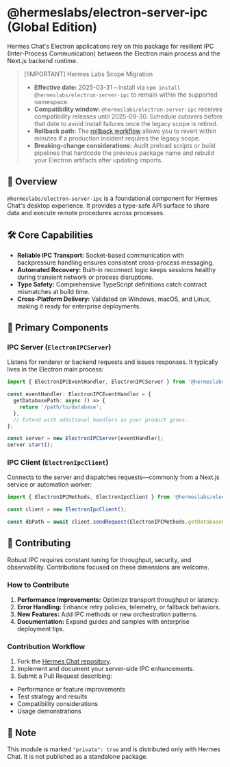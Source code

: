 # @hermeslabs/electron-server-ipc (Global Edition)

Hermes Chat's Electron applications rely on this package for resilient IPC (Inter-Process Communication) between the Electron main process and the Next.js backend runtime.

> \[!IMPORTANT] Hermes Labs Scope Migration
>
> - **Effective date:** 2025-03-31 – install via `npm install @hermeslabs/electron-server-ipc` to remain within the supported namespace.
> - **Compatibility window:** `@hermeslabs/electron-server-ipc` receives compatibility releases until 2025-09-30. Schedule cutovers before that date to avoid install failures once the legacy scope is retired.
> - **Rollback path:** The [rollback workflow](https://github.com/hermeslabs/hermes-chat/blob/main/docs/development/rebranding.md#rollback-strategy) allows you to revert within minutes if a production incident requires the legacy scope.
> - **Breaking-change considerations:** Audit preload scripts or build pipelines that hardcode the previous package name and rebuild your Electron artifacts after updating imports.

## 📝 Overview

`@hermeslabs/electron-server-ipc` is a foundational component for Hermes Chat's desktop experience. It provides a type-safe API surface to share data and execute remote procedures across processes.

## 🛠️ Core Capabilities

- **Reliable IPC Transport:** Socket-based communication with backpressure handling ensures consistent cross-process messaging.
- **Automated Recovery:** Built-in reconnect logic keeps sessions healthy during transient network or process disruptions.
- **Type Safety:** Comprehensive TypeScript definitions catch contract mismatches at build time.
- **Cross-Platform Delivery:** Validated on Windows, macOS, and Linux, making it ready for enterprise deployments.

## 🧩 Primary Components

### IPC Server (`ElectronIPCServer`)

Listens for renderer or backend requests and issues responses. It typically lives in the Electron main process:

```typescript
import { ElectronIPCEventHandler, ElectronIPCServer } from '@hermeslabs/electron-server-ipc';

const eventHandler: ElectronIPCEventHandler = {
  getDatabasePath: async () => {
    return '/path/to/database';
  },
  // Extend with additional handlers as your product grows.
};

const server = new ElectronIPCServer(eventHandler);
server.start();
```

### IPC Client (`ElectronIpcClient`)

Connects to the server and dispatches requests—commonly from a Next.js service or automation worker:

```typescript
import { ElectronIPCMethods, ElectronIpcClient } from '@hermeslabs/electron-server-ipc';

const client = new ElectronIpcClient();

const dbPath = await client.sendRequest(ElectronIPCMethods.getDatabasePath);
```

## 🤝 Contributing

Robust IPC requires constant tuning for throughput, security, and observability. Contributions focused on these dimensions are welcome.

### How to Contribute

1. **Performance Improvements:** Optimize transport throughput or latency.
2. **Error Handling:** Enhance retry policies, telemetry, or fallback behaviors.
3. **New Features:** Add IPC methods or new orchestration patterns.
4. **Documentation:** Expand guides and samples with enterprise deployment tips.

### Contribution Workflow

1. Fork the [Hermes Chat repository](https://github.com/hermeslabs/hermes-chat).
2. Implement and document your server-side IPC enhancements.
3. Submit a Pull Request describing:

- Performance or feature improvements
- Test strategy and results
- Compatibility considerations
- Usage demonstrations

## 📌 Note

This module is marked `"private": true` and is distributed only with Hermes Chat. It is not published as a standalone package.
